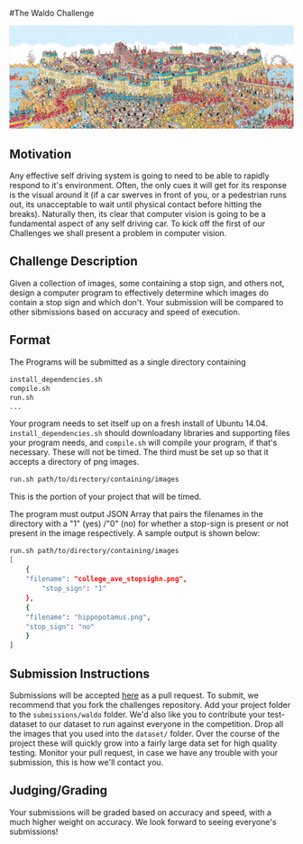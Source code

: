 #The Waldo Challenge

![waldo](waldo-images/maps_troy.jpg)

## Motivation

Any effective self driving system is going to need to be able to rapidly respond to it's environment. Often, the only cues it will get for its response is the visual around it (if a car swerves in front of you, or a pedestrian runs out, its unacceptable to wait until physical contact before hitting the breaks). Naturally then, its clear that computer vision is going to be a fundamental aspect of any self driving car. To kick off the first of our Challenges we shall present a problem in computer vision. 

## Challenge Description

Given a collection of images, some containing a stop sign, and others not, design a computer program to effectively determine which images do contain a stop sign and which don't. Your submission will be compared to other sibmissions based on accuracy and speed of execution.

## Format

The Programs will be submitted as a single directory containing 

```
install_dependencies.sh
compile.sh
run.sh
...
```

Your program needs to set itself up on a fresh install of Ubuntu 14.04. `install_dependencies.sh` should downloadany libraries and supporting files your program needs, and `compile.sh` will compile your program, if that's necessary. These will not be timed. The third must be set up so that it accepts a directory of png images.

```sh
run.sh path/to/directory/containing/images
```

This is the portion of your project that will be timed.

 The program must output JSON Array that pairs the filenames in the directory with a "1" (yes) /"0" (no) for whether a stop-sign is present or not present in the image respectively. A sample output  is shown below:

```sh
run.sh path/to/directory/containing/images 
[
    {	
    "filename": "college_ave_stopsighn.png",
        "stop_sign": "1"
    }, 
    {
    "filename": "hippopotamus.png",
    "stop_sign": "no"
    }
]
```

## Submission Instructions

Submissions will be accepted [here](https://github.com/DriveAI/challenges) as a pull request. To submit, we recommend that you fork the challenges repository. Add your project folder to the `submissions/waldo` folder. We'd also like you to contribute your test-dataset to our dataset to run against everyone in the competition. Drop all the images that you used into the `dataset/` folder. Over the course of the project these will quickly grow into a fairly large data set for high quality testing. Monitor your pull request, in case we have any trouble with your submission, this is how we'll contact you.

## Judging/Grading

Your submissions will be graded based on accuracy and speed, with a much higher weight on accuracy. We look forward to seeing everyone's submissions!
